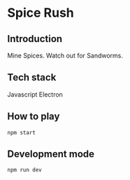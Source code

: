 # Spice Rush

## Introduction
Mine Spices. Watch out for Sandworms.

## Tech stack
Javascript
Electron

## How to play
```
npm start
```

## Development mode
```
npm run dev
```